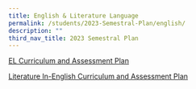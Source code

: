 ```yaml
---
title: English & Literature Language
permalink: /students/2023-Semestral-Plan/english/
description: ""
third_nav_title: 2023 Semestral Plan
---
```


[EL Curriculum and Assessment Plan](/files/Semestral%20Plan/EL%20Curriculum%20and%20Assessment%20Plan%202023.pdf)

[Literature In-English Curriculum and Assessment Plan](/files/Semestral%20Plan/Literature%20In-English%20Curriculum%20and%20Assessment%20Plan%202023.pdf)